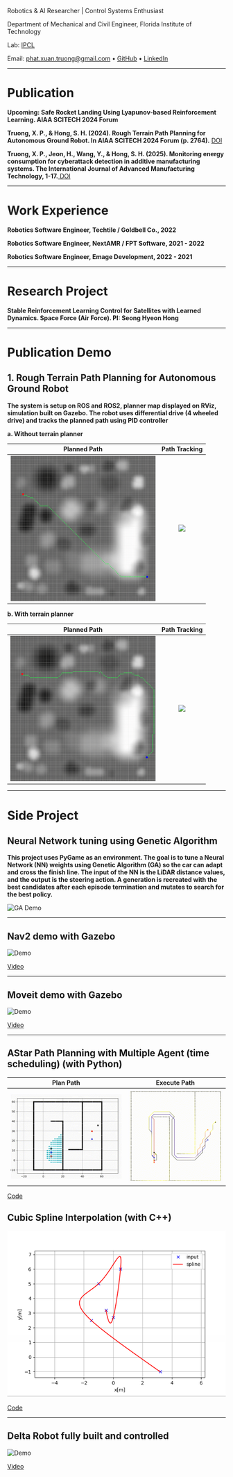 
Robotics & AI Researcher | Control Systems Enthusiast

Department of Mechanical and Civil Engineer, Florida Institute of Technology

Lab: [IPCL](https://sites.google.com/view/fit-ipcl/home)

Email: phat.xuan.truong@gmail.com • [GitHub](https://github.com/phat-truongxuan) • [LinkedIn](https://www.linkedin.com/in/xuan-phat-truong-2545001a0/)

---
# Publication

**Upcoming: Safe Rocket Landing Using Lyapunov-based Reinforcement Learning. AIAA SCITECH 2024 Forum**

**Truong, X. P., & Hong, S. H. (2024). Rough Terrain Path Planning for Autonomous Ground Robot. In AIAA SCITECH 2024 Forum (p. 2764).**
[ DOI](https://doi.org/10.2514/6.2024-2764)

**Truong, X. P., Jeon, H., Wang, Y., & Hong, S. H. (2025). Monitoring energy consumption for cyberattack detection in additive manufacturing systems. The International Journal of Advanced Manufacturing Technology, 1-17.**[ DOI](https://doi.org/10.1007/s00170-025-16551-2)

---

# Work Experience

**Robotics Software Engineer, Techtile / Goldbell Co., 2022**

**Robotics Software Engineer, NextAMR / FPT Software, 2021 - 2022**
    
**Robotics Software Engineer, Emage Development, 2022 - 2021**

---
# Research Project

**Stable Reinforcement Learning Control for Satellites with Learned Dynamics. Space Force (Air Force). PI: Seong Hyeon Hong**

---
# Publication Demo

## 1. Rough Terrain Path Planning for Autonomous Ground Robot

**The system is setup on ROS and ROS2, planner map displayed on RViz, simulation built on Gazebo. The robot uses differential drive (4 wheeled drive) and tracks the planned path using PID controller**

**a. Without terrain planner**


| Planned Path | Path Tracking |
|:------:|:------:|
| ![](images/without_terrainplanner.png) | ![](images/without_terrainplanner.gif) |

**b. With terrain planner**

| Planned Path | Path Tracking |
|:------:|:------:|
| ![](images/with_terrainplanner.png) | ![](images/with_terrainplanner.gif) |



---
# Side Project

## Neural Network tuning using Genetic Algorithm

**This project uses PyGame as an environment. The goal is to tune a Neural Network (NN) weights using Genetic Algorithm (GA) so the car can adapt and cross the finish line. The input of the NN is the LiDAR distance values, and the output is the steering action. A generation is recreated with the best candidates after each episode termination and mutates to search for the best policy.**

![GA Demo](images/ga_race_demo.gif)

---

## Nav2 demo with Gazebo

![Demo](images/nav2_demo.gif)

[Video](https://www.youtube.com/watch?v=vf5PCvhSXe0)

---

## Moveit demo with Gazebo

![Demo](images/moveit_demo.gif)

[Video](https://www.youtube.com/watch?v=X2w5IWsK_So&t=62s)

---

## AStar Path Planning with Multiple Agent (time scheduling) (with Python)

| Plan Path | Execute Path |
|:------:|:------:|
| ![](images/astar_multi_plan.gif) | ![](images/astar_multi_exe.gif) |

[Code](https://github.com/phat-truongxuan/path_algo.git)

## Cubic Spline Interpolation (with C++)

![Demo](images/cubic_spline_result.png)

[Code](https://github.com/phat-truongxuan/path_algo.git)

---

## Delta Robot fully built and controlled

![Demo](images/delta_robot.gif)

[Video](https://www.youtube.com/watch?v=rsFehdk5Mqs)
